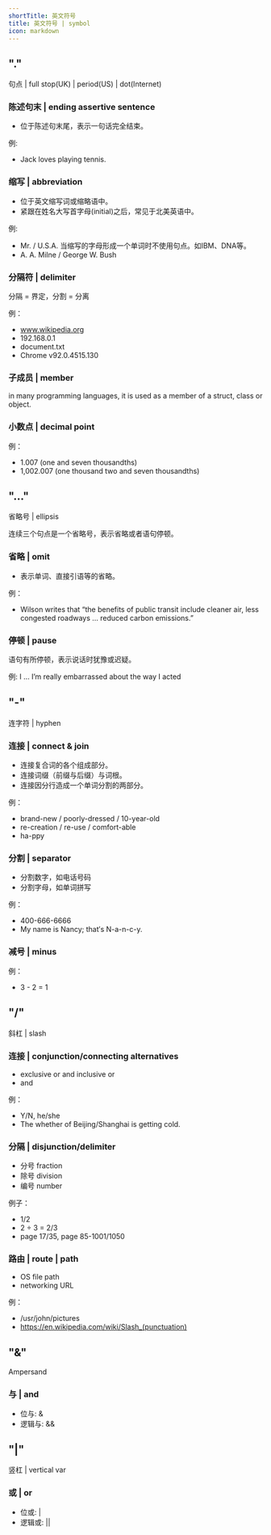 ```yaml
---
shortTitle: 英文符号
title: 英文符号 | symbol
icon: markdown
---
```


## "."

句点 | full stop(UK) | period(US) | dot(Internet)

### 陈述句末 | ending assertive sentence

* 位于陈述句末尾，表示一句话完全结束。

例: 

* Jack loves playing tennis.

### 缩写 | abbreviation

* 位于英文缩写词或缩略语中。
* 紧跟在姓名大写首字母(initial)之后，常见于北美英语中。

例: 

* Mr. / U.S.A. 当缩写的字母形成一个单词时不使用句点。如IBM、DNA等。
* A. A. Milne / George W. Bush

### 分隔符 | delimiter

分隔 = 界定，分割 = 分离

例：

* www.wikipedia.org
* 192.168.0.1
* document.txt
* Chrome v92.0.4515.130

### 子成员 | member

in many programming languages, it is used as a member of a struct,  class or object.

### 小数点 | decimal point

例：

* 1.007 (one and seven thousandths)
* 1,002.007 (one thousand two and seven thousandths)

## "..."

省略号 | ellipsis

连续三个句点是一个省略号，表示省略或者语句停顿。

### 省略 | omit

* 表示单词、直接引语等的省略。

例：

* Wilson writes that “the benefits of public transit include cleaner air, less congested roadways … reduced carbon emissions.”

### 停顿 | pause

语句有所停顿，表示说话时犹豫或迟疑。

例: I … I’m really embarrassed about the way I acted 

## "-"

连字符 | hyphen

### 连接 | connect & join

* 连接复合词的各个组成部分。
* 连接词缀（前缀与后缀）与词根。
* 连接因分行造成一个单词分割的两部分。

例：

* brand-new / poorly-dressed / 10-year-old
* re-creation / re-use / comfort-able
* ha-ppy

### 分割 | separator

* 分割数字，如电话号码
* 分割字母，如单词拼写

例：

* 400-666-6666
* My name is Nancy; that′s N-a-n-c-y.

### 减号 | minus

例：

* 3 - 2 = 1

## "/"

斜杠 | slash

### 连接 | conjunction/connecting alternatives

* exclusive or and inclusive or
* and

例：

* Y/N, he/she
* The whether of Beijing/Shanghai is getting cold.

### 分隔 | disjunction/delimiter

* 分号 fraction
* 除号 division
* 编号 number

例子：

* 1/2
* 2 ÷ 3 = 2/3
* page 17/35, page 85-1001/1050

### 路由 | route | path

* OS file path
* networking URL

例：

* /usr/john/pictures
* https://en.wikipedia.com/wiki/Slash_(punctuation)

## "&"

Ampersand

### 与 | and

* 位与: &
* 逻辑与: &&

## "|"

竖杠 | vertical var

### 或 | or

* 位或: |
* 逻辑或: ||